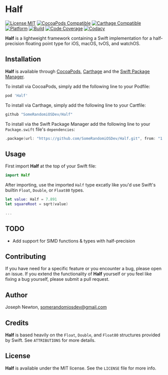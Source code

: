Half
========

[![License MIT](https://img.shields.io/cocoapods/l/Half.svg)](https://cocoapods.org/pods/Half)
[![CocoaPods Compatible](https://img.shields.io/cocoapods/v/Half.svg)](https://cocoapods.org/pods/Half) 
[![Carthage Compatible](https://img.shields.io/badge/Carthage-compatible-4BC51D.svg?style=flat)](https://github.com/Carthage/Carthage) 
[![Platform](https://img.shields.io/cocoapods/p/Half.svg)](https://cocoapods.org/pods/Half)
[![Build](https://travis-ci.com/SomeRandomiOSDev/Half.svg?branch=master)](https://travis-ci.com/SomeRandomiOSDev/Half)
[![Code Coverage](https://codecov.io/gh/SomeRandomiOSDev/Half/branch/master/graph/badge.svg)](https://codecov.io/gh/SomeRandomiOSDev/Half)
[![Codacy](https://api.codacy.com/project/badge/Grade/8ad52c117e4a46d9aa4699d22fc0bf49)](https://app.codacy.com/app/SomeRandomiOSDev/Half?utm_source=github.com&utm_medium=referral&utm_content=SomeRandomiOSDev/Half&utm_campaign=Badge_Grade_Dashboard)

**Half** is a lightweight framework containing a Swift implementation for a half-precision floating point type for iOS, macOS, tvOS, and watchOS.

Installation
--------

**Half** is available through [CocoaPods](https://cocoapods.org), [Carthage](https://github.com/Carthage/Carthage) and the [Swift Package Manager](https://swift.org/package-manager/). 

To install via CocoaPods, simply add the following line to your Podfile:

```ruby
pod 'Half'
```

To install via Carthage, simply add the following line to your Cartfile:

```ruby
github "SomeRandomiOSDev/Half"
```

To install via the Swift Package Manager add the following line to your `Package.swift` file's `dependencies`:

```swift
.package(url: "https://github.com/SomeRandomiOSDev/Half.git", from: "1.0.0")
```

Usage
--------

First import **Half** at the top of your Swift file:

```swift
import Half
```

After importing, use the imported `Half` type excatly like you'd use Swift's builtin `Float`, `Double`, or `Float80` types. 

```swift
let value: Half = 7.891
let squareRoot = sqrt(value)

...
```

TODO
--------

* Add support for SIMD functions & types with half-precision

Contributing
--------

If you have need for a specific feature or you encounter a bug, please open an issue. If you extend the functionality of **Half** yourself or you feel like fixing a bug yourself, please submit a pull request.

Author
--------

Joseph Newton, somerandomiosdev@gmail.com

Credits
--------

**Half** is based heavily on the `Float`, `Double`, and `Float80` structures provided by Swift. See `ATTRIBUTIONS` for more details. 

License
--------

**Half** is available under the MIT license. See the `LICENSE` file for more info.
